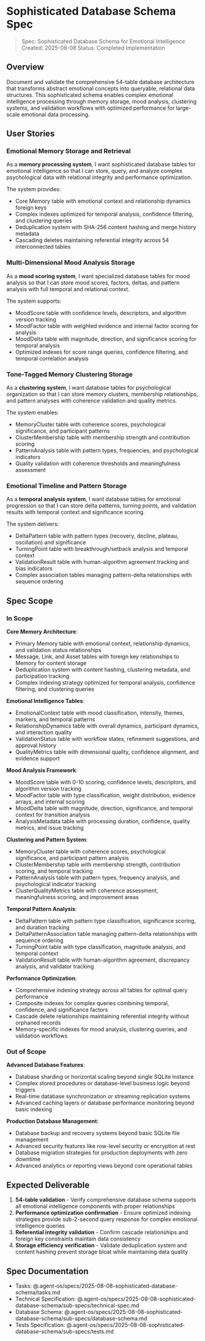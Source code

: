 # Sophisticated Database Schema Spec

> Spec: Sophisticated Database Schema for Emotional Intelligence
> Created: 2025-08-08
> Status: Completed Implementation

## Overview

Document and validate the comprehensive 54-table database architecture that transforms abstract emotional concepts into queryable, relational data structures. This sophisticated schema enables complex emotional intelligence processing through memory storage, mood analysis, clustering systems, and validation workflows with optimized performance for large-scale emotional data processing.

## User Stories

### Emotional Memory Storage and Retrieval

As a **memory processing system**, I want sophisticated database tables for emotional intelligence so that I can store, query, and analyze complex psychological data with relational integrity and performance optimization.

The system provides:

- Core Memory table with emotional context and relationship dynamics foreign keys
- Complex indexes optimized for temporal analysis, confidence filtering, and clustering queries
- Deduplication system with SHA-256 content hashing and merge history metadata
- Cascading deletes maintaining referential integrity across 54 interconnected tables

### Multi-Dimensional Mood Analysis Storage

As a **mood scoring system**, I want specialized database tables for mood analysis so that I can store mood scores, factors, deltas, and pattern analysis with full temporal and relational context.

The system supports:

- MoodScore table with confidence levels, descriptors, and algorithm version tracking
- MoodFactor table with weighted evidence and internal factor scoring for analysis
- MoodDelta table with magnitude, direction, and significance scoring for temporal analysis
- Optimized indexes for score range queries, confidence filtering, and temporal correlation analysis

### Tone-Tagged Memory Clustering Storage

As a **clustering system**, I want database tables for psychological organization so that I can store memory clusters, membership relationships, and pattern analyses with coherence validation and quality metrics.

The system enables:

- MemoryCluster table with coherence scores, psychological significance, and participant patterns
- ClusterMembership table with membership strength and contribution scoring
- PatternAnalysis table with pattern types, frequencies, and psychological indicators
- Quality validation with coherence thresholds and meaningfulness assessment

### Emotional Timeline and Pattern Storage

As a **temporal analysis system**, I want database tables for emotional progression so that I can store delta patterns, turning points, and validation results with temporal context and significance scoring.

The system delivers:

- DeltaPattern table with pattern types (recovery, decline, plateau, oscillation) and significance
- TurningPoint table with breakthrough/setback analysis and temporal context
- ValidationResult table with human-algorithm agreement tracking and bias indicators
- Complex association tables managing pattern-delta relationships with sequence ordering

## Spec Scope

### In Scope

**Core Memory Architecture**:

- Primary Memory table with emotional context, relationship dynamics, and validation status relationships
- Message, Link, and Asset tables with foreign key relationships to Memory for content storage
- Deduplication system with content hashing, clustering metadata, and participation tracking
- Complex indexing strategy optimized for temporal analysis, confidence filtering, and clustering queries

**Emotional Intelligence Tables**:

- EmotionalContext table with mood classification, intensity, themes, markers, and temporal patterns
- RelationshipDynamics table with overall dynamics, participant dynamics, and interaction quality
- ValidationStatus table with workflow states, refinement suggestions, and approval history
- QualityMetrics table with dimensional quality, confidence alignment, and evidence support

**Mood Analysis Framework**:

- MoodScore table with 0-10 scoring, confidence levels, descriptors, and algorithm version tracking
- MoodFactor table with type classification, weight distribution, evidence arrays, and internal scoring
- MoodDelta table with magnitude, direction, significance, and temporal context for transition analysis
- AnalysisMetadata table with processing duration, confidence, quality metrics, and issue tracking

**Clustering and Pattern System**:

- MemoryCluster table with coherence scores, psychological significance, and participant pattern analysis
- ClusterMembership table with membership strength, contribution scoring, and temporal tracking
- PatternAnalysis table with pattern types, frequency analysis, and psychological indicator tracking
- ClusterQualityMetrics table with coherence assessment, meaningfulness scoring, and improvement areas

**Temporal Pattern Analysis**:

- DeltaPattern table with pattern type classification, significance scoring, and duration tracking
- DeltaPatternAssociation table managing pattern-delta relationships with sequence ordering
- TurningPoint table with type classification, magnitude analysis, and temporal context
- ValidationResult table with human-algorithm agreement, discrepancy analysis, and validator tracking

**Performance Optimization**:

- Comprehensive indexing strategy across all tables for optimal query performance
- Composite indexes for complex queries combining temporal, confidence, and significance factors
- Cascade delete relationships maintaining referential integrity without orphaned records
- Memory-specific indexes for mood analysis, clustering queries, and validation workflows

### Out of Scope

**Advanced Database Features**:

- Database sharding or horizontal scaling beyond single SQLite instance
- Complex stored procedures or database-level business logic beyond triggers
- Real-time database synchronization or streaming replication systems
- Advanced caching layers or database performance monitoring beyond basic indexing

**Production Database Management**:

- Database backup and recovery systems beyond basic SQLite file management
- Advanced security features like row-level security or encryption at rest
- Database migration strategies for production deployments with zero downtime
- Advanced analytics or reporting views beyond core operational tables

## Expected Deliverable

1. **54-table validation** - Verify comprehensive database schema supports all emotional intelligence components with proper relationships
2. **Performance optimization confirmation** - Ensure optimized indexing strategies provide sub-2-second query response for complex emotional intelligence queries
3. **Referential integrity validation** - Confirm cascade relationships and foreign key constraints maintain data consistency
4. **Storage efficiency verification** - Validate deduplication system and content hashing prevent storage bloat while maintaining data quality

## Spec Documentation

- Tasks: @.agent-os/specs/2025-08-08-sophisticated-database-schema/tasks.md
- Technical Specification: @.agent-os/specs/2025-08-08-sophisticated-database-schema/sub-specs/technical-spec.md
- Database Schema: @.agent-os/specs/2025-08-08-sophisticated-database-schema/sub-specs/database-schema.md
- Tests Specification: @.agent-os/specs/2025-08-08-sophisticated-database-schema/sub-specs/tests.md
